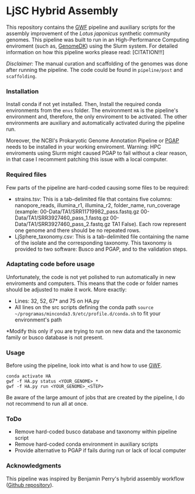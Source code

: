 # LjSC Hybrid Assembly

This repository contains the [GWF](https://gwf.app/) pipeline and auxiliary scripts for the assembly improvement of the _Lotus japonicus_ synthetic community genomes. This pipeline was built to run in an High-Performance Computing enviroment (such as, [GenomeDK](https://genome.au.dk/)) using the Slurm system. For detailed information on how this pipeline works please read: [CITATION!!!]

_Disclaimer:_ The manual curation and scaffolding of the genomes was done after running the pipeline. The code could be found in `pipeline/post` and `scaffolding`.

### Installation

Install conda if not yet installed. Then, Install the required conda environments from the `envs` folder. The environment `HA` is the pipeline's environment and, therefore, the only enviroment to be activated. The other environments are auxiliary and automatically activated during the pipeline run.

Moreover, the NCBI's Prokaryotic Genome Annotation Pipeline or [PGAP](https://github.com/ncbi/pgap) needs to be installed in your working enviroment. Warning: HPC enviroments using Slurm might caused PGAP to fail without a clear reason, in that case I recomment patching this issue with a local computer.

### Required files

Few parts of the pipeline are hard-coded causing some files to be required:

- strains.tsv: This is a tab-delimited file that contains five columns: nanopore_reads, illumina_r1, illumina_r2, folder_name, run_coverage (example: 00-Data/TA1/SRR11719982_pass.fastq.gz 00-Data/TA1/SRR3927460_pass_1.fastq.gz 00-Data/TA1/SRR3927460_pass_2.fastq.gz TA1 False). Each row represent one genome and there should be no repeated rows.
- LjSphere_taxonomy.csv: This is a tab-delimited file containing the name of the isolate and the corresponding taxonomy. This taxonomy is provided to two software: Busco and PGAP, and to the validation steps. 

### Adaptating code before usage

Unfortunately, the code is not yet polished to run automatically in new enviroments and computers. This means that the code or folder names should be adjusted to make it work. More exactly:

- Lines: 32, 52, 67* and 75 on HA.py
- All lines on the src scripts defining the conda path `source ~/programas/minconda3.9/etc/profile.d/conda.sh` to fit your environment's path

*Modify this only if you are trying to run on new data and the taxonomic family or busco database is not present.

### Usage

Before using the pipeline, look into what is and how to use [GWF](https://gwf.app/).

```
conda activate HA
gwf -f HA.py status <YOUR_GENOME>_*
gwf -f HA.py run <YOUR_GENOME>_<STEP>
```

Be aware of the large amount of jobs that are created by the pipeline, I do not recommend to run all at once.

### ToDo

- Remove hard-coded busco database and taxonomy within pipeline script
- Remove hard-coded conda environment in auxiliary scripts
- Provide alternative to PGAP if fails during run or lack of local computer

### Acknowledgments

This pipeline was inspired by Benjamin Perry's hybrid assembly workflow ([Github repository](https://github.com/BenjaminJPerry/HybridAssembly)).
